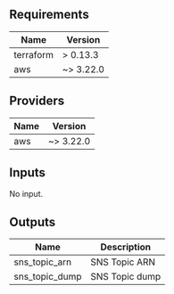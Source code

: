 ## Requirements

| Name | Version |
|------|---------|
| terraform | > 0.13.3 |
| aws | ~> 3.22.0 |

## Providers

| Name | Version |
|------|---------|
| aws | ~> 3.22.0 |

## Inputs

No input.

## Outputs

| Name | Description |
|------|-------------|
| sns\_topic\_arn | SNS Topic ARN |
| sns\_topic\_dump | SNS Topic dump |
